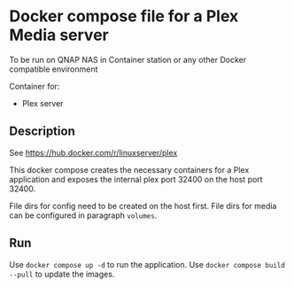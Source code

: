 # Docker compose file for a Plex Media server

To be run on QNAP NAS in Container station or any other Docker compatible environment

Container for:
  - Plex server

## Description

See <https://hub.docker.com/r/linuxserver/plex>

This docker compose creates the necessary containers for a Plex application and exposes the internal plex port 32400 on the host port 32400.

File dirs for config need to be created on the host first. File dirs for media can be configured in paragraph `volumes`.

## Run

Use `docker compose up -d` to run the application. Use `docker compose build --pull` to update the images.
